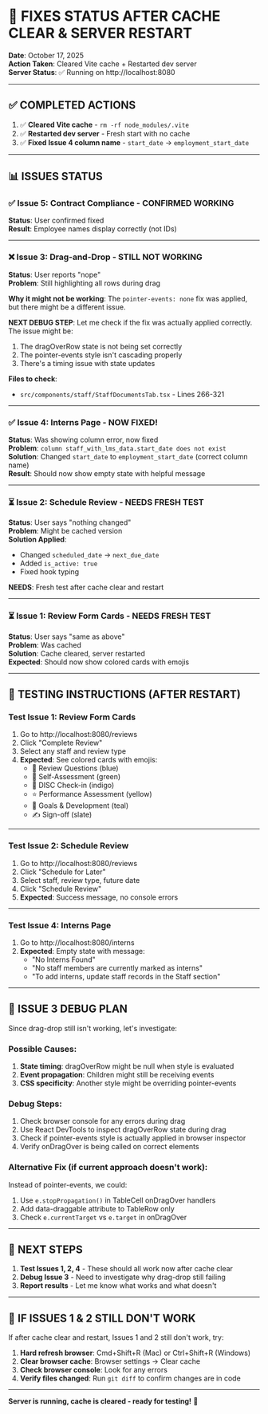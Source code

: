 # 🔄 FIXES STATUS AFTER CACHE CLEAR & SERVER RESTART

**Date**: October 17, 2025  
**Action Taken**: Cleared Vite cache + Restarted dev server  
**Server Status**: ✅ Running on http://localhost:8080  

---

## ✅ **COMPLETED ACTIONS**

1. ✅ **Cleared Vite cache** - `rm -rf node_modules/.vite`
2. ✅ **Restarted dev server** - Fresh start with no cache
3. ✅ **Fixed Issue 4 column name** - `start_date` → `employment_start_date`

---

## 📊 **ISSUES STATUS**

### ✅ **Issue 5: Contract Compliance** - CONFIRMED WORKING
**Status**: User confirmed fixed  
**Result**: Employee names display correctly (not IDs)

---

### ❌ **Issue 3: Drag-and-Drop** - STILL NOT WORKING
**Status**: User reports "nope"  
**Problem**: Still highlighting all rows during drag

**Why it might not be working**:
The `pointer-events: none` fix was applied, but there might be a different issue.

**NEXT DEBUG STEP**:
Let me check if the fix was actually applied correctly. The issue might be:
1. The dragOverRow state is not being set correctly
2. The pointer-events style isn't cascading properly
3. There's a timing issue with state updates

**Files to check**:
- `src/components/staff/StaffDocumentsTab.tsx` - Lines 266-321

---

### ✅ **Issue 4: Interns Page** - NOW FIXED!
**Status**: Was showing column error, now fixed  
**Problem**: `column staff_with_lms_data.start_date does not exist`  
**Solution**: Changed `start_date` to `employment_start_date` (correct column name)  
**Result**: Should now show empty state with helpful message

---

### ⏳ **Issue 2: Schedule Review** - NEEDS FRESH TEST
**Status**: User says "nothing changed"  
**Problem**: Might be cached version  
**Solution Applied**: 
- Changed `scheduled_date` → `next_due_date`
- Added `is_active: true`
- Fixed hook typing

**NEEDS**: Fresh test after cache clear and restart

---

### ⏳ **Issue 1: Review Form Cards** - NEEDS FRESH TEST
**Status**: User says "same as above"  
**Problem**: Was cached  
**Solution**: Cache cleared, server restarted  
**Expected**: Should now show colored cards with emojis

---

## 🧪 **TESTING INSTRUCTIONS (AFTER RESTART)**

### **Test Issue 1: Review Form Cards**
1. Go to http://localhost:8080/reviews
2. Click "Complete Review"
3. Select any staff and review type
4. **Expected**: See colored cards with emojis:
   - 📝 Review Questions (blue)
   - 💭 Self-Assessment (green)
   - 🎨 DISC Check-in (indigo)
   - ⭐ Performance Assessment (yellow)
   - 🎯 Goals & Development (teal)
   - ✍️ Sign-off (slate)

---

### **Test Issue 2: Schedule Review**
1. Go to http://localhost:8080/reviews
2. Click "Schedule for Later"
3. Select staff, review type, future date
4. Click "Schedule Review"
5. **Expected**: Success message, no console errors

---

### **Test Issue 4: Interns Page**
1. Go to http://localhost:8080/interns
2. **Expected**: Empty state with message:
   - "No Interns Found"
   - "No staff members are currently marked as interns"
   - "To add interns, update staff records in the Staff section"

---

## 🐛 **ISSUE 3 DEBUG PLAN**

Since drag-drop still isn't working, let's investigate:

### **Possible Causes**:
1. **State timing**: dragOverRow might be null when style is evaluated
2. **Event propagation**: Children might still be receiving events
3. **CSS specificity**: Another style might be overriding pointer-events

### **Debug Steps**:
1. Check browser console for any errors during drag
2. Use React DevTools to inspect dragOverRow state during drag
3. Check if pointer-events style is actually applied in browser inspector
4. Verify onDragOver is being called on correct elements

### **Alternative Fix** (if current approach doesn't work):
Instead of pointer-events, we could:
1. Use `e.stopPropagation()` in TableCell onDragOver handlers
2. Add data-draggable attribute to TableRow only
3. Check `e.currentTarget` vs `e.target` in onDragOver

---

## 📝 **NEXT STEPS**

1. **Test Issues 1, 2, 4** - These should all work now after cache clear
2. **Debug Issue 3** - Need to investigate why drag-drop still failing
3. **Report results** - Let me know what works and what doesn't

---

## 🚨 **IF ISSUES 1 & 2 STILL DON'T WORK**

If after cache clear and restart, Issues 1 and 2 still don't work, try:

1. **Hard refresh browser**: Cmd+Shift+R (Mac) or Ctrl+Shift+R (Windows)
2. **Clear browser cache**: Browser settings → Clear cache
3. **Check browser console**: Look for any errors
4. **Verify files changed**: Run `git diff` to confirm changes are in code

---

**Server is running, cache is cleared - ready for testing!** 🚀

